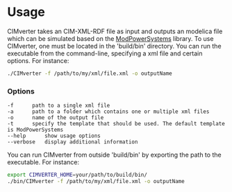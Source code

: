 # Usage 
CIMverter takes an CIM-XML-RDF file as input and outputs an modelica file which can be simulated based on the [ModPowerSystems](https://git.rwth-aachen.de/acs/public/simulation/modpowersystems) library.
To use CIMverter, one must be located in the 'build/bin' directory.
You can run the executable from the command-line, specifying a xml file and certain options. For instance:  
```bash
./CIMverter -f /path/to/my/xml/file.xml -o outputName 
```

### Options
	-f		path to a single xml file  
	-a		path to a folder which contains one or multiple xml files  
	-o		name of the output file  
	-t		specify the template that should be used. The default template is ModPowerSystems
	--help		show usage options
	--verbose	display additional information

You can run CIMverter from outside 'build/bin' by exporting the path to the executable. For instance:  
```bash
export CIMVERTER_HOME=your/path/to/build/bin/
./bin/CIMverter -f /path/to/my/xml/file.xml -o outputName 
```




